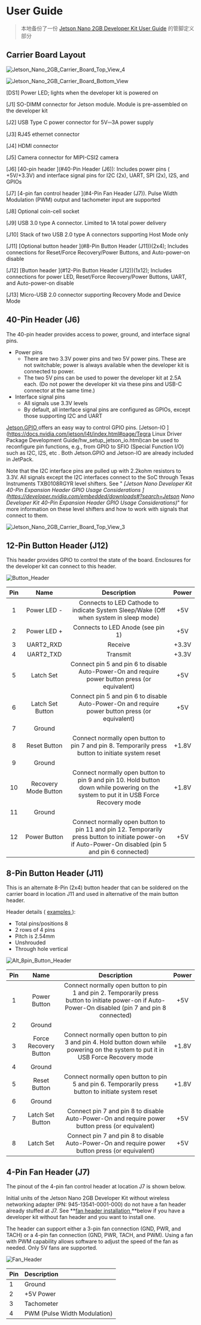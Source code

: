 # User Guide

> 本地备份了一份 [Jetson Nano 2GB Developer Kit User Guide](https://developer.nvidia.com/embedded/learn/jetson-nano-2gb-devkit-user-guide) 的管脚定义部分

## Carrier Board Layout

![Jetson_Nano_2GB_Carrier_Board_Top_View_4](.assets/641393088.png)

<img src=".assets/633427281.png" alt="Jetson_Nano_2GB_Carrier_Board_Bottom_View"  />

[DS1] Power LED; lights when the developer kit is powered on

[J1] SO-DIMM connector for Jetson module. Module is pre-assembled on the developer kit

[J2] USB Type C power connector for 5V⎓3A power supply

[J3] RJ45 ethernet connector

[J4] HDMI connector

[J5] Camera connector for MIPI-CSI2 camera

[J6] [40-pin header ](#40-Pin Header (J6)): Includes power pins ( +5V/+3.3V) and interface signal pins for I2C (2x), UART, SPI (2x), I2S, and GPIOs

[J7] [4-pin fan control header ](#4-Pin Fan Header (J7)). Pulse Width Modulation (PWM) output and tachometer input are supported

[J8] Optional coin-cell socket

[J9] USB 3.0 type A connector. Limited to 1A total power delivery

[J10] Stack of two USB 2.0 type A connectors supporting Host Mode only

[J11] [Optional button header ](#8-Pin Button Header (J11))(2x4); Includes connections for Reset/Force Recovery/Power Buttons, and Auto-power-on disable

[J12] [Button header ](#12-Pin Button Header (J12))(1x12); Includes connections for power LED, Reset/Force Recovery/Power Buttons, UART, and Auto-power-on disable

[J13] Micro-USB 2.0 connector supporting Recovery Mode and Device Mode



## 40-Pin Header (J6)

The 40-pin header provides access to power, ground, and interface signal pins.

- Power pins
  - There are two 3.3V power pins and two 5V power pins. These are not switchable; power is always available when the developer kit is connected to power.
  - The two 5V pins can be used to power the developer kit at 2.5A each. (Do not power the developer kit via these pins and USB-C connector at the same time.)
- Interface signal pins
  - All signals use 3.3V levels
  - By default, all interface signal pins are configured as GPIOs, except those supporting I2C and UART

[Jetson.GPIO ](https://github.com/NVIDIA/jetson-gpio)offers an easy way to control GPIO pins. [Jetson-IO ](https://docs.nvidia.com/jetson/l4t/index.html#page/Tegra Linux Driver Package Development Guide/hw_setup_jetson_io.html)can be used to reconfigure pin functions, e.g., from GPIO to SFIO (Special Function I/O) such as I2C, I2S, etc . Both Jetson.GPIO and Jetson-IO are already included in JetPack.

Note that the I2C interface pins are pulled up with 2.2kohm resistors to 3.3V. All signals except the I2C interfaces connect to the SoC through Texas Instruments TXB0108RGYR level shifters. See " *[Jetson Nano Developer Kit 40-Pin Expansion Header GPIO Usage Considerations ](https://developer.nvidia.com/embedded/downloads#?search=Jetson Nano Developer Kit 40-Pin Expansion Header GPIO Usage Considerations)*" for more information on these level shifters and how to work with signals that connect to them.

![Jetson_Nano_2GB_Carrier_Board_Top_View_3](.assets/646984561.png)



## 12-Pin Button Header (J12)

This header provides GPIO to control the state of the board. Enclosures for the developer kit can connect to this header.

![Button_Header](.assets/609890333.png)

| Pin  |         Name         |                         Description                          | Power |
| :--: | :------------------: | :----------------------------------------------------------: | :---: |
|  1   |     Power LED -      | Connects to LED Cathode to indicate System Sleep/Wake (Off when system in sleep mode) |  +5V  |
|  2   |     Power LED +      |              Connects to LED Anode (see pin 1)               |  +5V  |
|  3   |      UART2_RXD       |                           Receive                            | +3.3V |
|  4   |      UART2_TXD       |                           Transmit                           | +3.3V |
|  5   |      Latch Set       | Connect pin 5 and pin 6 to disable Auto-Power-On and require power button press (or equivalent) |  +5V  |
|  6   |   Latch Set Button   | Connect pin 5 and pin 6 to disable Auto-Power-On and require power button press (or equivalent) |  +5V  |
|  7   |        Ground        |                                                              |       |
|  8   |     Reset Button     | Connect normally open button to pin 7 and pin 8. Temporarily press button to initiate system reset | +1.8V |
|  9   |        Ground        |                                                              |       |
|  10  | Recovery Mode Button | Connect normally open button to pin 9 and pin 10. Hold button down while powering on the system to put it in USB Force Recovery mode | +1.8V |
|  11  |        Ground        |                                                              |       |
|  12  |     Power Button     | Connect normally open button to pin 11 and pin 12. Temporarily press button to initiate power-on if Auto-Power-On disabled (pin 5 and pin 6 connected) |  +5V  |



## 8-Pin Button Header (J11)

This is an alternate 8-Pin (2x4) button header that can be soldered on the carrier board in location J11 and used in alternative of the main button header.

Header details ( [examples ](https://www.digikey.com/products/en/connectors-interconnects/rectangular-connectors-headers-male-pins/314?k=header&k=&pkeyword=header&sv=0&pv69=411897&pv2018=9726&sf=1&FV=90|121326%2C-8|314%2C88|281410&quantity=&ColumnSort=0&page=1&pageSize=25)):

- Total pins/positions 8
- 2 rows of 4 pins
- Pitch is 2.54mm
- Unshrouded
- Through hole vertical

![Alt_8pin_Button_Header](.assets/619233705.png)

| Pin  |         Name          |                         Description                          | Power |
| :--: | :-------------------: | :----------------------------------------------------------: | :---: |
|  1   |     Power Button      | Connect normally open button to pin 1 and pin 2. Temporarily press button to initiate power-on if Auto-Power-On disabled (pin 7 and pin 8 connected) |  +5V  |
|  2   |        Ground         |                                                              |       |
|  3   | Force Recovery Button | Connect normally open button to pin 3 and pin 4. Hold button down while powering on the system to put it in USB Force Recovery mode | +1.8V |
|  4   |        Ground         |                                                              |       |
|  5   |     Reset Button      | Connect normally open button to pin 5 and pin 6. Temporarily press button to initiate system reset | +1.8V |
|  6   |        Ground         |                                                              |       |
|  7   |   Latch Set Button    | Connect pin 7 and pin 8 to disable Auto-Power-On and require power button press (or equivalent) |  +5V  |
|  8   |       Latch Set       | Connect pin 7 and pin 8 to disable Auto-Power-On and require power button press (or equivalent) |  +5V  |



## 4-Pin Fan Header (J7)

The pinout of the 4-pin fan control header at location J7 is shown below.

Initial units of the Jetson Nano 2GB Developer Kit without wireless networking adapter (PN: 945-13541-0001-000) do not have a fan header already stuffed at J7. See **[fan header installation ](https://developer.nvidia.com/embedded/learn/jetson-nano-2gb-devkit-user-guide#id-.JetsonNano2GBDeveloperKitUserGuidevbatuu_v1.0-fan_header_installation)**below if you have a developer kit without fan header and you want to install one.

The header can support either a 3-pin fan connection (GND, PWR, and TACH) or a 4-pin fan connection (GND, PWR, TACH, and PWM). Using a fan with PWM capability allows software to adjust the speed of the fan as needed. Only 5V fans are supported.

![Fan_Header](.assets/641378211.png)

| Pin  | Description                  |
| :--- | :--------------------------- |
| 1    | Ground                       |
| 2    | +5V Power                    |
| 3    | Tachometer                   |
| 4    | PWM (Pulse Width Modulation) |